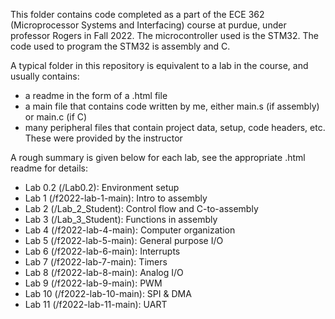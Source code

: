 This folder contains code completed as a part of the ECE 362 (Microprocessor Systems and Interfacing) course at purdue, under professor Rogers in Fall 2022.
The microcontroller used is the STM32. The code used to program the STM32 is assembly and C.

A typical folder in this repository is equivalent to a lab in the course, and usually contains:
- a readme in the form of a .html file
- a main file that contains code written by me, either main.s (if assembly) or main.c (if C)
- many peripheral files that contain project data, setup, code headers, etc. These were provided by the instructor

A rough summary is given below for each lab, see the appropriate .html readme for details:
- Lab 0.2 (/Lab0.2): Environment setup
- Lab 1 (/f2022-lab-1-main): Intro to assembly
- Lab 2 (/Lab_2_Student): Control flow and C-to-assembly
- Lab 3 (/Lab_3_Student): Functions in assembly
- Lab 4 (/f2022-lab-4-main): Computer organization
- Lab 5 (/f2022-lab-5-main): General purpose I/O
- Lab 6 (/f2022-lab-6-main): Interrupts
- Lab 7 (/f2022-lab-7-main): Timers
- Lab 8 (/f2022-lab-8-main): Analog I/O
- Lab 9 (/f2022-lab-9-main): PWM
- Lab 10 (/f2022-lab-10-main): SPI & DMA
- Lab 11 (/f2022-lab-11-main): UART
